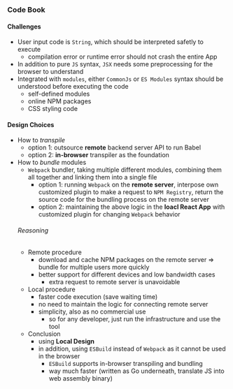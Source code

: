### Code Book

#### Challenges 
- User input code is `String`, which should be interpreted safetly to execute
  - compilation error or runtime error should not crash the entire App
- In addition to pure `JS` syntax, `JSX` needs some preprocessing for the browser to understand
- Integrated with `modules`, either `CommonJs` or `ES Modules` syntax should be understood before executing the code
  - self-defined modules
  - online NPM packages
  - CSS styling code

#### Design Choices
- How to _transpile_
  - option 1: outsource **remote** backend server API to run Babel 
  - option 2: **in-browser** transpiler as the foundation
- How to _bundle_ modules
  - `Webpack` bundler, taking multiple different modules, combining them all together and linking them into a single file
    - option 1: running `Webpack` on the **remote server**, interpose own customized plugin to make a request to `NPM Registry`, return the source code for the bundling process on the remote server
    - option 2: maintaining the above logic in the **loacl React App** with customized plugin for changing `Webpack` behavior
  ###### Reasoning
  - Remote procedure
    - download and cache NPM packages on the remote server => bundle for multiple users more quickly
    - better support for different devices and low bandwidth cases 
      - extra request to remote server is unavoidable
  - Local procedure
    - faster code execution (save waiting time)
    - no need to maintain the logic for connecting remote server
    - simplicity, also as no commercial use
      - so for any developer, just run the infrastructure and use the tool
  - Conclusion
    - using **Local Design**
    - in addition, using `ESBuild` instead of `Webpack` as it cannot be used in the browser
      - `ESBuild` supports in-browser transpiling and bundling
      - way much faster (written as Go underneath, translate JS into web assembly binary)